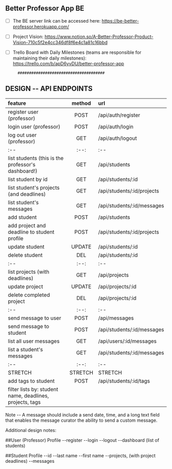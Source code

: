 ## Better Professor App BE 

- [ ] The BE server link can be accessed here: https://be-better-professor.herokuapp.com/

- [ ] Project Vision: https://www.notion.so/A-Better-Professor-Product-Vision-710c5f2e4cc346df8f6e4c1a81c16bbd

- [ ] Trello Board with Daily Milestones (teams are responsible for maintaining their daily milestones): https://trello.com/b/apD6yvDU/better-professor-app

        ######################################

## DESIGN -- API ENDPOINTS
|feature|method|url|
|:--|:--:|:--|
|register user (professor)|POST|/api/auth/register|
|login user (professor)|POST|/api/auth/login|
|log out user (professor)|GET|/api/auth/logout|
|:--|:--:|:--|
|list students (this is the professor's dashboard!)|GET|/api/students|
|list student by id|GET|/api/students/:id|
|list student's projects (and deadlines)|GET|/api/students/:id/projects| 
|list student's messages|GET|/api/students/:id/messages|
|add student|POST|/api/students|
|add project and deadline to student profile|POST|/api/students/:id/projects|
|update student|UPDATE|/api/students/:id|
|delete student|DEL|/api/students/:id|
|:--|:--:|:--|
|list projects (with deadlines)|GET|/api/projects|
|update project|UPDATE|/api/projects/:id|
|delete completed project|DEL|/api/projects/:id|
|:--|:--:|:--|
|send message to user|POST|/api/messages|
|send message to student|POST|/api/students/:id/messages|
|list all user messages|GET|/api/users/:id/messages|
|list a student's messages|GET|/api/students/:id/messages|
|:--|:--:|:--|
|STRETCH|STRETCH|STRETCH|
|add tags to student|POST|/api/students/:id/tags|
|filter lists by: student name, deadlines, projects, tags|


Note -- A message should include a send date, time, and a long text field that enables the message curator the ability to send a custom message.

Additional design notes:

##User (Professor) Profile
--register
--login
--logout
--dashboard (list of students)



##Student Profile
--id
--last name
--first name
--projects, (with project deadlines)
--messages